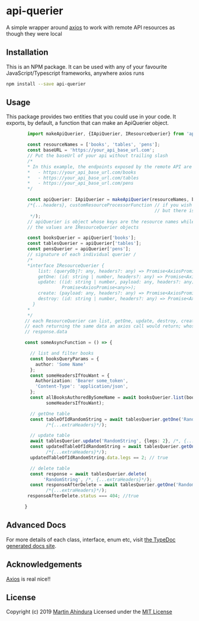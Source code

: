 # api-querier

A simple wrapper around [axios](https://github.com/axios/axios) to work with remote API resources as though they were local

## Installation

This is an NPM package. It can be used with any of your favourite JavaScript/Typescript frameworks, anywhere axios runs

```bash
npm install --save api-querier
```

## Usage

This package provides two entities that you could use in your code.
It exports, by default, a function that can make an ApiQuerier object.

```typescript
        import makeApiQuerier, {IApiQuerier, IResourceQuerier} from 'api-querier';

        const resourceNames = ['books', 'tables', 'pens'];
        const baseURL = 'https://your_api_base_url.com';
        // Put the baseUrl of your api without trailing slash
        /*
        * In this example, the endpoints exposed by the remote API are
        *   - https://your_api_base_url.com/books
        *   - https://your_api_base_url.com/tables
        *   - https://your_api_base_url.com/pens
        */

        const apiQuerier: IApiQuerier = makeApiQuerier(resourceNames, baseURL,
        /*{...headers}, customResourceProcessorFunction // if you wish to have a different one
                                                        // but there is surely no need
         */);
        // apiQuerier is object whose keys are the resource names while
        // the values are IResourceQuerier objects

        const booksQuerier = apiQuerier['books'];
        const tablesQuerier = apiQuerier['tables'];
        const pensQuerier = apiQuerier['pens'];
        // signature of each individual querier /
        /*
        *interface IResourceQuerier {
            list: (queryObj?: any, headers?: any) => Promise<AxiosPromise<any>>;
            getOne: (id: string | number, headers?: any) => Promise<AxiosPromise<any>>;
            update: ((id: string | number, payload: any, headers?: any) =>
                     Promise<AxiosPromise<any>>);
            create: (payload: any, headers?: any) => Promise<AxiosPromise<any>>;
            destroy: (id: string | number, headers?: any) => Promise<AxiosPromise<any>>;
          }
        *
        */
       // each ResourceQuerier can list, getOne, update, destroy, create its items
       // each returning the same data an axios call would return; whose data is on
       // response.data

       const someAsyncFunction = () => {

         // list and filter books
         const booksQueryParams = {
           author: 'Some Name'
         };
         const someHeadersIfYouWant = {
           Authorization: 'Bearer some_token',
           'Content-Type': 'application/json',
         };
         const allBooksAuthoredBySomeName = await booksQuerier.list(booksQueryParams,
               someHeadersIfYouWant);

         // getOne table
         const tableOfIdRandomString = await tablesQuerier.getOne('RandomString',
               /*{...extraHeaders}*/);

         // update table
         await tablesQuerier.update('RandomString', {legs: 2}, /*, {...extraHeaders}*/);
         const updatedTableOfIdRandomString = await tablesQuerier.getOne('RandomString',
               /*{...extraHeaders}*/);
         updatedTableOfIdRandomString.data.legs == 2; // true

         // delete table
         const response = await tablesQuerier.delete(
              'RandomString', /*, {...extraHeaders}*/);
         const responseAfterDelete = await tablesQuerier.getOne('RandomString',
               /*{...extraHeaders}*/);
        responseAfterDelete.status === 404; //true

       }
```

## Advanced Docs

For more details of each class, interface, enum etc, visit [the TypeDoc generated docs site](https://sopherapps.github.io/api-querier).

## Acknowledgements

[Axios](https://github.com/axios/axios) is real nice!!

## License

Copyright (c) 2019 [Martin Ahindura](https://github.com/Tinitto) Licensed under the [MIT License](./LICENSE)

